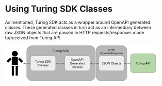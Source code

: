 # Using Turing SDK Classes

As mentioned, Turing SDK acts as a wrapper around OpenAPI generated classes. These generated classes in turn act as 
an intermediary between raw JSON objects that are passed in HTTP requests/responses made to/received from Turing API.

![Turing SDK Classes](../../assets/turing-sdk-classes.png)
